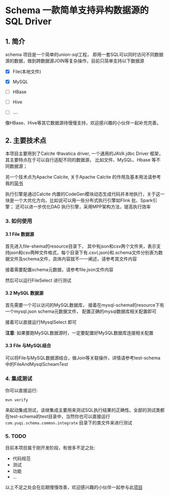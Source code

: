 







# Schema 一款简单支持异构数据源的SQL Driver



## 1. 简介

schema 项目是一个简单的union-sql工程， 即用一套SQL可以同时访问不同数据源的数据，做到跨数据源JOIN等复杂操作，目前只简单支持以下数据源



- [x] File(本地文件)
- [x] MySQL
- [ ] HBase
- [ ] Hive
- [ ] ....



像HBase、Hive等其它数据源待慢慢支持，欢迎感兴趣的小伙伴一起补充完善。



## 2. 主要技术点

本项目主要用到了Calcite 中avatica driver, 一个通用的JAVA jdbc Driver 框架，其主要特点在于可以自行适配不同的数据源， 比如文件、MySQL、Hbase 等不同数据源；

另一个技术点为Apache Calcite, 关于Apache Calcite 的作用及基本用法请参考我的[简书](https://www.jianshu.com/p/2dfbd71b7f0f)

执行引擎是通过Calcite 内置的CodeGen模块动态生成代码并本地执行，关于这一块是一个大优化方向，比如说可以用一些分布式执行引擎如Flink 批、Spark引擎； 还可以进一步优化DAG 执行引擎，采用MPP架构方法，提高执行效率



### 3. 如何使用



#### 3.1 File 数据源



首先进入file-shema的resource目录下， 其中有json和csv两个文件夹，表示支持json和csv两种文件格式，每个目录下有.csv(.json)和.schema文件分别表为数据文件及schema文件，具体内容就不一一阐述，请参考其文件内容

接着需要配置schema元数据，请参考file.json文件内容

然后可以运行FileSelect 进行测试



#### 3.2 MySQL 数据源

首先需要一个可以访问的MySQL数据库， 接着在mysql-schema的resource下有一个mysql.json schema元数据文件， 配置正确的mysql数据库相关配置即可

接着可以直接运行MysqlSelect 即可

**注意**: 如果要跑MySQL数据源时，一定要配置好MySQL数据库连接相关配置

#### 3.3 File 与MySQL结合

可以将File与MySQL数据源结合，做Join等关联操作，详情请参考test-schema中的FileAndMysqlScheamTest



### 4. 集成测试

你可以直接运行:
```
mvn verify 
```
来起动集成测试，该继集成主要用来测试SQL执行结果的正确性。全部的测试类都在test-schema的test目录中，当然你也可以直接运行`com.yuqi.schema.common.integrate`
目录下的类文件来进行测试

### 5. TODO

目前本项目属于刚开发阶段，有很多不足之处:

- 代码规范
- 测试
- 功能
- ...

以上不足之处会在后期慢慢改善，欢迎感兴趣的小伙伴一起参与此[项目](https://github.com/yuqi1129/schema)

















